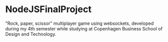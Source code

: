 # NodeJSFinalProject
"Rock, paper, scissor" multiplayer game using websockets, developed during my 4th semester while studying at Copenhagen Business School of Design and Technology.



